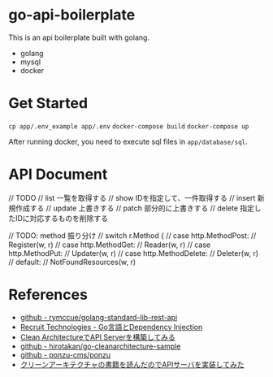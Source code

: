 # go-api-boilerplate
This is an api boilerplate built with golang.

- golang
- mysql
- docker

# Get Started
`cp app/.env_example app/.env`
`docker-compose build`
`docker-compose up`

After running docker, you need to execute sql files in `app/database/sql`.

# API Document
// TODO
// list	一覧を取得する
// show	IDを指定して、一件取得する
// insert	新規作成する
// update	上書きする
// patch	部分的に上書きする
// delete	指定したIDに対応するものを削除する


// TODO: method 振り分け
// switch r.Method {
// 	case http.MethodPost:
//     	Register(w, r)
// 	case http.MethodGet:
//     	Reader(w, r)
// 	case http.MethodPut:
//     	Updater(w, r)
// 	case http.MethodDelete:
//     	Deleter(w, r)
// 	default:
//     	NotFoundResources(w, r)

# References
- [github - rymccue/golang-standard-lib-rest-api](https://github.com/rymccue/golang-standard-lib-rest-api)
- [Recruit Technologies - Go言語とDependency Injection](https://recruit-tech.co.jp/blog/2017/12/11/go_dependency_injection/)
- [Clean ArchitectureでAPI Serverを構築してみる](https://qiita.com/hirotakan/items/698c1f5773a3cca6193e)
- [github - hirotakan/go-cleanarchitecture-sample](https://github.com/hirotakan/go-cleanarchitecture-sample)
- [github - ponzu-cms/ponzu](https://github.com/ponzu-cms/ponzu)
- [クリーンアーキテクチャの書籍を読んだのでAPIサーバを実装してみた](https://qiita.com/yoshinori_hisakawa/items/f934178d4bd476c8da32)